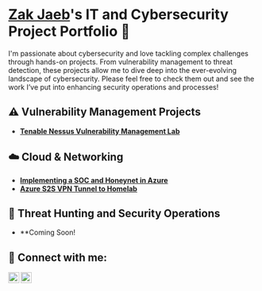 # <a href="https://www.linkedin.com/in/zakjaeb/">Zak Jaeb</a>'s IT and Cybersecurity Project Portfolio 🔐

I'm passionate about cybersecurity and love tackling complex challenges through hands-on projects. From vulnerability management to threat detection, these projects allow me to dive deep into the ever-evolving landscape of cybersecurity. Please feel free to check them out and see the work I’ve put into enhancing security operations and processes!

## ⚠️ Vulnerability Management Projects
- **[Tenable Nessus Vulnerability Management Lab](https://github.com/ZakJaeb/Nessus-Vuln-Manage)**

## ☁️ Cloud & Networking
- **[Implementing a SOC and Honeynet in Azure](https://github.com/ZakJaeb/SOC-Honeynet-Azure)**
- **[Azure S2S VPN Tunnel to Homelab](https://github.com/ZakJaeb/Azure-S2S-Lab)**

## 🚨 Threat Hunting and Security Operations
- **Coming Soon!

<h2> 🤳 Connect with me:</h2>

[<img align="left" alt="ZakJaeb | YouTube" width="22px" src="https://cdn.jsdelivr.net/npm/simple-icons@v3/icons/youtube.svg" />][youtube]
[<img align="left" alt="ZakJaeb | LinkedIn" width="22px" src="https://cdn.jsdelivr.net/npm/simple-icons@v3/icons/linkedin.svg" />][linkedin]

[youtube]: https://www.youtube.com/c/zakjaeb
[linkedin]: https://linkedin.com/in/zakjaeb
